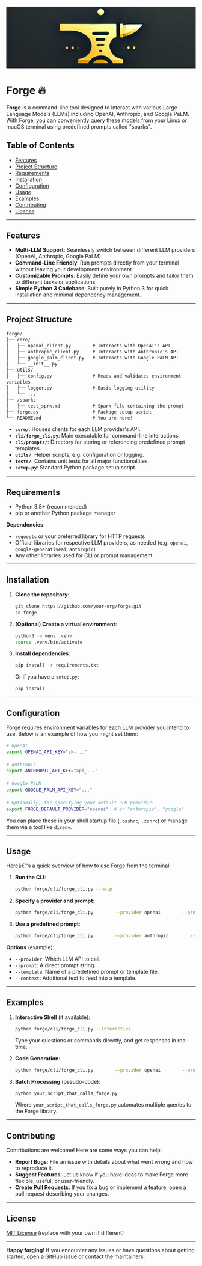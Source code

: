![Forge Logo](/res/forge.png)

# Forge 🔥

**Forge** is a command-line tool designed to interact with various Large Language Models (LLMs) including OpenAI, Anthropic, and Google PaLM. With Forge, you can conveniently query these models from your Linux or macOS terminal using predefined prompts called "sparks".

## Table of Contents

- [Features](#features)
- [Project Structure](#project-structure)
- [Requirements](#requirements)
- [Installation](#installation)
- [Configuration](#configuration)
- [Usage](#usage)
- [Examples](#examples)
- [Contributing](#contributing)
- [License](#license)

---

## Features

- **Multi-LLM Support**: Seamlessly switch between different LLM providers (OpenAI, Anthropic, Google PaLM).
- **Command-Line Friendly**: Run prompts directly from your terminal without leaving your development environment.
- **Customizable Prompts**: Easily define your own prompts and tailor them to different tasks or applications.
- **Simple Python 3 Codebase**: Built purely in Python 3 for quick installation and minimal dependency management.

---

## Project Structure

```
forge/
├── core/
│   ├── openai_client.py        # Interacts with OpenAI's API
│   ├── anthropic_client.py     # Interacts with Anthropic's API
│   ├── google_palm_client.py   # Interacts with Google PaLM API
│   └── __init__.py
├── utils/
│   ├── config.py               # Reads and validates environment variables
│   ├── logger.py               # Basic logging utility
│   └── ...
│── /sparks
│   ├── test_sprk.md            # Spark file containing the prompt
├── forge.py                    # Package setup script
└── README.md                   # You are here!
```

- **`core/`**: Houses clients for each LLM provider's API.
- **`cli/forge_cli.py`**: Main executable for command-line interactions.
- **`cli/prompts/`**: Directory for storing or referencing predefined prompt templates.
- **`utils/`**: Helper scripts, e.g. configuration or logging.
- **`tests/`**: Contains unit tests for all major functionalities.
- **`setup.py`**: Standard Python package setup script.

---

## Requirements

- Python 3.8+ (recommended)
- pip or another Python package manager

**Dependencies**:  
- `requests` or your preferred library for HTTP requests  
- Official libraries for respective LLM providers, as needed (e.g. `openai`, `google-generativeai`, `anthropic`)  
- Any other libraries used for CLI or prompt management

---

## Installation

1. **Clone the repository**:
   ```bash
   git clone https://github.com/your-org/forge.git
   cd forge
   ```

2. **(Optional) Create a virtual environment**:
   ```bash
   python3 -m venv .venv
   source .venv/bin/activate
   ```

3. **Install dependencies**:
   ```bash
   pip install -r requirements.txt
   ```
   Or if you have a `setup.py`:
   ```bash
   pip install .
   ```

---

## Configuration

Forge requires environment variables for each LLM provider you intend to use. Below is an example of how you might set them:

```bash
# OpenAI
export OPENAI_API_KEY="sk-..."

# Anthropic
export ANTHROPIC_API_KEY="api_..."

# Google PaLM
export GOOGLE_PALM_API_KEY="..."

# Optionally, for specifying your default LLM provider:
export FORGE_DEFAULT_PROVIDER="openai"  # or "anthropic", "google"
```

You can place these in your shell startup file (`.bashrc`, `.zshrc`) or manage them via a tool like `direnv`.

---

## Usage

Hereâ€™s a quick overview of how to use Forge from the terminal:

1. **Run the CLI**:
   ```bash
   python forge/cli/forge_cli.py --help
   ```

2. **Specify a provider and prompt**:
   ```bash
   python forge/cli/forge_cli.py        --provider openai        --prompt "Write a short poem about the sunrise."
   ```

3. **Use a predefined prompt**:
   ```bash
   python forge/cli/forge_cli.py        --provider anthropic        --template summarization_prompts.json        --context "A long piece of text to summarize"
   ```

**Options** (example):
- `--provider`: Which LLM API to call.  
- `--prompt`: A direct prompt string.  
- `--template`: Name of a predefined prompt or template file.  
- `--context`: Additional text to feed into a template.  

---

## Examples

1. **Interactive Shell** (if available):
   ```bash
   python forge/cli/forge_cli.py --interactive
   ```
   Type your questions or commands directly, and get responses in real-time.

2. **Code Generation**:
   ```bash
   python forge/cli/forge_cli.py        --provider openai        --prompt "Generate a Python function to parse JSON data."
   ```

3. **Batch Processing** (pseudo-code):
   ```bash
   python your_script_that_calls_forge.py
   ```
   Where `your_script_that_calls_forge.py` automates multiple queries to the Forge library.

---

## Contributing

Contributions are welcome! Here are some ways you can help:

- **Report Bugs**: File an issue with details about what went wrong and how to reproduce it.
- **Suggest Features**: Let us know if you have ideas to make Forge more flexible, useful, or user-friendly.
- **Create Pull Requests**: If you fix a bug or implement a feature, open a pull request describing your changes.

---

## License

[MIT License](LICENSE) (replace with your own if different)

---

**Happy forging!** If you encounter any issues or have questions about getting started, open a GitHub issue or contact the maintainers.
